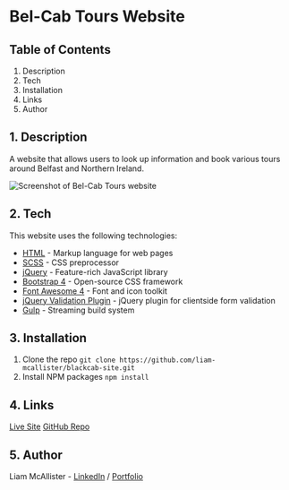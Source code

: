 # Bel-Cab Tours Website

## Table of Contents

1. Description
2. Tech
3. Installation
4. Links
5. Author

## 1. Description

A website that allows users to look up information and book various tours around Belfast and Northern Ireland.

![Screenshot of Bel-Cab Tours website](http://www.liamsportfolio.site/images/screenshots/blackcab.jpg)

## 2. Tech

This website uses the following technologies:

-   [HTML](https://developer.mozilla.org/en-US/docs/Web/HTML) - Markup language for web pages
-   [SCSS](https://sass-lang.com/) - CSS preprocessor
-   [jQuery](https://jquery.com/) - Feature-rich JavaScript library
-   [Bootstrap 4](https://getbootstrap.com/) - Open-source CSS framework
-   [Font Awesome 4](https://fontawesome.com/) - Font and icon toolkit
-   [jQuery Validation Plugin](https://jqueryvalidation.org/) - jQuery plugin for clientside form validation
-   [Gulp](http://gulpjs.com) - Streaming build system

## 3. Installation

1. Clone the repo
   `git clone https://github.com/liam-mcallister/blackcab-site.git`
2. Install NPM packages
   `npm install`

## 4. Links

[Live Site](https://liam-mcallister.github.io/blackcab-site/)
[GitHub Repo](https://github.com/liam-mcallister/blackcab-site)

## 5. Author

Liam McAllister - [LinkedIn](https://www.linkedin.com/in/liam-mcallister-598268192/) / [Portfolio](http://www.liamsportfolio.site/)
